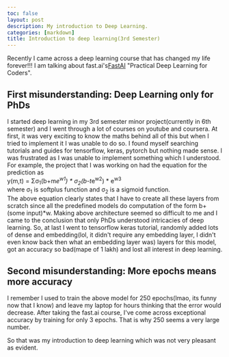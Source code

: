 ```yaml
---
toc: false
layout: post
description: My introduction to Deep Learning.
categories: [markdown]
title: Introduction to deep learning(3rd Semester)
---  
```


Recently I came across a deep learning course that has changed my life forever!!! I am talking about fast.ai's[FastAI](https://fast.ai) "Practical Deep Learning for Coders".
## First misunderstanding: Deep Learning only for PhDs  
    
I started deep learning in my 3rd semester minor project(currently in 6th semester) and I went through a lot of courses on youtube and coursera. At first, it was very exciting to know the maths behind all of this but when I tried to implement it I was unable to do so. I found myself searching tutorials and guides for tensorflow, keras, pytorch but nothing made sense. I was frustrated as I was unable to implement something which I understood. For example, the project that I was working on had the equation for the prediction as  
y(m,t) = Σσ<sub>1</sub>(b+m*e<sup>w1</sup>) * σ<sub>2</sub>(b-t*e<sup>w2</sup>) * e<sup>w3</sup>  
where σ<sub>1</sub> is softplus function and σ<sub>2</sub> is a sigmoid function.  
The above equation clearly states that I have to create all these layers from scratch since all the predefined models do computation of the form b+(some input)*w. Making above architecture seemed so difficult to me and I came to the conclusion that only PhDs understood intricacies of deep learning. So, at last I went to tensorflow keras tutorial, randomly added lots of dense and embedding(lol, it didn't require any embedding layer, I didn't even know back then what an embedding layer was) layers for this model, got an accuracy so bad(mape of 1 lakh) and lost all interest in deep learning.  

## Second misunderstanding: More epochs means more accuracy  
I remember I used to train the above model for 250 epochs(lmao, its funny now that I know) and leave my laptop for hours thinking that the error would decrease. After taking the fast.ai course, I've come across exceptional accuracy by training for only 3 epochs. That is why 250 seems a very large number.  

So that was my introduction to deep learning which was not very pleasant as evident.    

  
